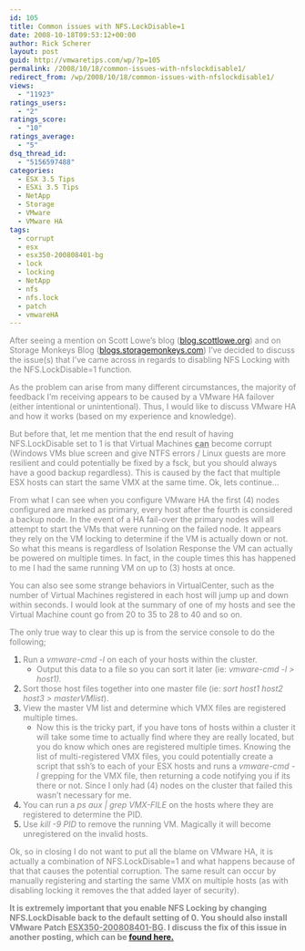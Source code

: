 ```yaml
---
id: 105
title: Common issues with NFS.LockDisable=1
date: 2008-10-18T09:53:12+00:00
author: Rick Scherer
layout: post
guid: http://vmwaretips.com/wp/?p=105
permalink: /2008/10/18/common-issues-with-nfslockdisable1/
redirect_from: /wp/2008/10/18/common-issues-with-nfslockdisable1/
views:
  - "11923"
ratings_users:
  - "2"
ratings_score:
  - "10"
ratings_average:
  - "5"
dsq_thread_id:
  - "5156597488"
categories:
  - ESX 3.5 Tips
  - ESXi 3.5 Tips
  - NetApp
  - Storage
  - VMware
  - VMware HA
tags:
  - corrupt
  - esx
  - esx350-200808401-bg
  - lock
  - locking
  - NetApp
  - nfs
  - nfs.lock
  - patch
  - vmwareHA
---
```

<span style="color: #888888;">After seeing a mention on Scott Lowe&#8217;s blog (<a href="http://blog.scottlowe.org/2008/10/18/important-note-regarding-vmware-over-nfs/" target="_blank">blog.scottlowe.org</a>) and on Storage Monkeys Blog (<a href="http://blogs.storagemonkeys.com/index.php/2008/10/important-note-regarding-vmware-over-nfs/" target="_blank">blogs.storagemonkeys.com</a>) I&#8217;ve decided to discuss the issue(s) that I&#8217;ve came across in regards to disabling NFS Locking with the NFS.LockDisable=1 function.</span>



<span style="color: #888888;">As the problem can arise from many different circumstances, the majority of feedback I&#8217;m receiving appears to be caused by a VMware HA failover (either intentional or unintentional). Thus, I would like to discuss VMware HA and how it works (based on my experience and knowledge).<br /> </span>

<span style="color: #888888;">But before that, let me mention that the end result of having NFS.LockDisable set to 1 is that Virtual Machines <strong><span style="text-decoration: underline;">can</span></strong> become corrupt (Windows VMs blue screen and give NTFS errors / Linux guests are more resilient and could potentially be fixed by a fsck, but you should always have a good backup regardless). This is caused by the fact that multiple ESX hosts can start the same VMX at the same time. Ok, lets continue&#8230;</span>

<span style="color: #888888;">From what I can see when you configure VMware HA the first (4) nodes configured are marked as primary, every host after the fourth is considered a backup node. In the event of a HA fail-over the primary nodes will all attempt to start the VMs that were running on the failed node. It appears they rely on the VM locking to determine if the VM is actually down or not. So what this means is regardless of Isolation Response the VM can actually be powered on multiple times. In fact, in the couple times this has happened to me I had the same running VM on up to (3) hosts at once.</span>

<span style="color: #888888;">You can also see some strange behaviors in VirtualCenter, such as the number of Virtual Machines registered in each host will jump up and down within seconds. I would look at the summary of one of my hosts and see the Virtual Machine count go from 20 to 35 to 28 to 40 and so on.</span>

<span style="color: #888888;">The only true way to clear this up is from the service console to do the following;</span>

  1. <span style="color: #888888;">Run a <em>vmware-cmd -l</em> on each of your hosts within the cluster. </span> 
      * <span style="color: #888888;">Output this data to a file so you can sort it later (ie: <em>vmware-cmd -l > host1). </em></span>
  2. <span style="color: #888888;">Sort those host files together into one master file (ie: <em>sort host1 host2 host3 > masterVMlist</em>).</span>
  3. <span style="color: #888888;">View the master VM list and determine which VMX files are registered multiple times. </span> 
      * <span style="color: #888888;">Now this is the tricky part, if you have tons of hosts within a cluster it will take some time to actually find where they are really located, but you do know which ones are registered multiple times. Knowing the list of multi-registered VMX files, you could potentially create a script that ssh&#8217;s to each of your ESX hosts and runs a <em>vmware-cmd -l</em><em> </em> grepping for the VMX file, then returning a code notifying you if its there or not. Since I only had (4) nodes on the cluster that failed this wasn&#8217;t necessary for me.</span>
  4. <span style="color: #888888;">You can run a <em>ps aux | grep VMX-FILE</em> on the hosts where they are registered to determine the PID.</span>
  5. <span style="color: #888888;">Use <em>kill -9 PID</em> to remove the running VM. Magically it will become unregistered on the invalid hosts.</span>

<span style="color: #888888;">Ok, so in closing I do not want to put all the blame on VMware HA, it is actually a combination of NFS.LockDisable=1 and what happens because of that that causes the potential corruption. The same result can occur by manually registering and starting the same VMX on multiple hosts (as with disabling locking it removes the that added layer of security).</span>

<span style="color: #888888;"><strong>It is extremely important that you enable NFS Locking by changing NFS.LockDisable back to the default setting of 0. You should also install VMware Patch <span style="text-decoration: underline;">ESX350-200808401-BG</span>. I discuss the fix of this issue in another posting, which can be <a href="http://vmwaretips.com/wp/?p=48">found here.</a></strong></span>